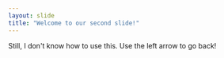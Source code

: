 ```yaml
---
layout: slide
title: "Welcome to our second slide!"
---
```

Still, I don't know how to use this.
Use the left arrow to go back!
